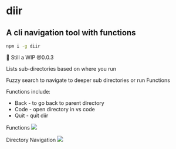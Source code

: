 # diir

## A cli navigation tool with functions

```bash
npm i -g diir
```

📌 Still a WIP @0.0.3

Lists sub-directories based on where you run

Fuzzy search to navigate to deeper sub directories or run Functions

Functions include:

- Back - to go back to parent directory
- Code - open directory in vs code
- Quit - quit diir

Functions
<img src="https://i.imgur.com/tQWx2fx.png" />

Directory Navigation
<img src="https://i.imgur.com/KKUHgsB.png" />